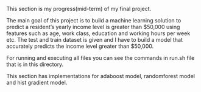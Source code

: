 This section is my progress(mid-term) of my final project.

The main goal of this project is to build a machine learning solution to predict a resident’s yearly income level is greater than $50,000 using features such as age, work class, education and working hours per week etc. The test and train dataset is given and I have to build a model that accurately predicts the income level greater than $50,000.



For running and executing all files you can see the commands in run.sh file that is in this directory.



This section has implementations for adaboost model, randomforest model and hist gradient model.


